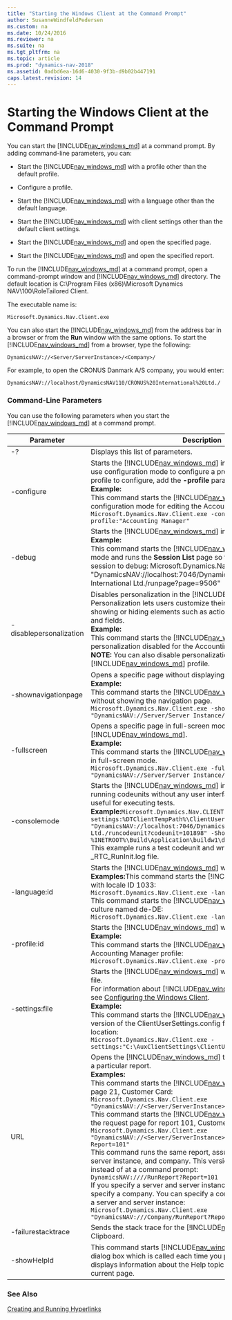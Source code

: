 ```yaml
---
title: "Starting the Windows Client at the Command Prompt"
author: SusanneWindfeldPedersen
ms.custom: na
ms.date: 10/24/2016
ms.reviewer: na
ms.suite: na
ms.tgt_pltfrm: na
ms.topic: article
ms.prod: "dynamics-nav-2018"
ms.assetid: 0adbd6ea-16d6-4030-9f3b-d9b02b447191
caps.latest.revision: 14
---
```


# Starting the Windows Client at the Command Prompt

You can start the [!INCLUDE[nav_windows_md](includes/nav_windows_md.md)] at a command prompt. By adding command-line parameters, you can:

* Start the [!INCLUDE[nav_windows_md](includes/nav_windows_md.md)] with a profile other than the default profile.

* Configure a profile.

* Start the [!INCLUDE[nav_windows_md](includes/nav_windows_md.md)] with a language other than the default language.

* Start the [!INCLUDE[nav_windows_md](includes/nav_windows_md.md)] with client settings other than the default client settings.

* Start the [!INCLUDE[nav_windows_md](includes/nav_windows_md.md)] and open the specified page.

* Start the [!INCLUDE[nav_windows_md](includes/nav_windows_md.md)] and open the specified report.

To run the [!INCLUDE[nav_windows_md](includes/nav_windows_md.md)] at a command prompt, open a command-prompt window and [!INCLUDE[nav_windows_md](includes/nav_windows_md.md)] directory. The default location is C:\Program Files (x86)\Microsoft Dynamics NAV\100\RoleTailored Client.

The executable name is:
```
Microsoft.Dynamics.Nav.Client.exe
```
You can also start the [!INCLUDE[nav_windows_md](includes/nav_windows_md.md)] from the address bar in a browser or from the **Run** window with the same options. To start the [!INCLUDE[nav_windows_md](includes/nav_windows_md.md)] from a browser, type the following:

```
DynamicsNAV://<Server/ServerInstance>/<Company>/
```
For example, to open the CRONUS Danmark A/S company, you would enter:

```
DynamicsNAV://localhost/DynamicsNAV110/CRONUS%20International%20Ltd./
```
### Command-Line Parameters
You can use the following parameters when you start the [!INCLUDE[nav_windows_md](includes/nav_windows_md.md)] at a command prompt.



|        Parameter        |                                                                                                                                                                                                                                                                                                                                                                                                                                                                                                                                             Description                                                                                                                                                                                                                                                                                                                                                                                                                                                                                                                                              |
|-------------------------|------------------------------------------------------------------------------------------------------------------------------------------------------------------------------------------------------------------------------------------------------------------------------------------------------------------------------------------------------------------------------------------------------------------------------------------------------------------------------------------------------------------------------------------------------------------------------------------------------------------------------------------------------------------------------------------------------------------------------------------------------------------------------------------------------------------------------------------------------------------------------------------------------------------------------------------------------------------------------------------------------------------------------------------------------------------------------------------------------|
|           -?            |                                                                                                                                                                                                                                                                                                                                                                                                                                                                                                                                  Displays this list of parameters.                                                                                                                                                                                                                                                                                                                                                                                                                                                                                                                                   |
|       -configure        |                                                                                                                                                                                                                          Starts the [!INCLUDE[nav_windows_md](includes/nav_windows_md.md)] in configuration mode. You use configuration mode to configure a profile. To specify which profile to configure, add the **-profile** parameter.<br/>**Example:**<br/>This command starts the [!INCLUDE[nav_windows_md](includes/nav_windows_md.md)] in configuration mode for editing the Accounting Manager profile: `Microsoft.Dynamics.Nav.Client.exe -configure -profile:"Accounting Manager"` <!-- For more information, see [How to: Open Microsoft Dynamics NAV in Configuration Mode](How%20to:%20Open%20Microsoft%20Dynamics%20NAV%20in%20Configuration%20Mode.md).-->                                                                                                                                                                                                                          |
|         -debug          |                                                                                                                                                                                                                                                                                                                                         Starts the [!INCLUDE[nav_windows_md](includes/nav_windows_md.md)] in debug mode.<br/>**Example:**<br/>This command starts the [!INCLUDE[nav_windows_md](includes/nav_windows_md.md)] in debug mode and runs the **Session List** page so that you can select a session to debug: Microsoft.Dynamics.Nav.Client.exe –debug "DynamicsNAV://localhost:7046/DynamicsNAV110/CRONUS International Ltd./runpage?page=9506"                                                                                                                                                                                                                                                                                                                                          |
| -disablepersonalization |                                                                                                                                                                                                              Disables personalization in the [!INCLUDE[nav_windows_md](includes/nav_windows_md.md)]. Personalization lets users customize their Role Center and pages by showing or hiding elements such as actions, FactBoxes, FastTabs, and fields.<br/>**Example:**<br/>This command starts the [!INCLUDE[nav_windows_md](includes/nav_windows_md.md)] with personalization disabled for the Accounting Manager profile: <br/>**NOTE:** You can also disable personalization for users based on their [!INCLUDE[nav_windows_md](includes/nav_windows_md.md)] profile. <!-- For more information, see [How to: Disable Personalization](How%20to:%20Disable%20Personalization.md).-->                                                                                                                                                                                                              |
|   -shownavigationpage   |                                                                                                                                                                                                                                                                                                                                                                            Opens a specific page without displaying the navigation page.<br/>**Example:**<br/>This command starts the [!INCLUDE[nav_windows_md](includes/nav_windows_md.md)] on page 21 without showing the navigation page.<br/>`Microsoft.Dynamics.Nav.Client.exe -shownavigationpage:0 "DynamicsNAV://Server/Server Instance/Company/RunPage?Page=21"`                                                                                                                                                                                                                                                                                                                                                                            |
|       -fullscreen       |                                                                                                                                                                                                                                                                                                                                                                     Opens a specific page in full-screen mode in [!INCLUDE[nav_windows_md](includes/nav_windows_md.md)].<br/>**Example:**<br/>This command starts the [!INCLUDE[nav_windows_md](includes/nav_windows_md.md)] on page 21 in full-screen mode.<br/>`Microsoft.Dynamics.Nav.Client.exe -fullscreen "DynamicsNAV://Server/Server Instance/Company/RunPage?Page=21"`                                                                                                                                                                                                                                                                                                                                                                      |
|      -consolemode       |                                                                                                                                                                                                                                                Starts the [!INCLUDE[nav_windows_md](includes/nav_windows_md.md)] in console mode to enable running codeunits without any user interface. This is, for example, useful for executing tests.<br/>**Example:**`Microsoft.Dynamics.Nav.CLIENT.exe -consolemode -settings:%DTClientTempPath%\ClientUserSettings.config "DynamicsNAV://localhost:7046/DynamicsNav/CRONUS International Ltd./runcodeunit?codeunit=101898" -ShowNavigationPage:0 > %INETROOT%\Build\Application\buildw1\databases\_RTC_RunInit.log`<br/>This example runs a test codeunit and writes the result to the _RTC_RunInit.log file.                                                                                                                                                                                                                                                |
|      -language:id       |                                                                                                                                                                                                                                                                                                                   Starts the [!INCLUDE[nav_windows_md](includes/nav_windows_md.md)] with the specified language.<br/><strong>Examples:</strong>This command starts the [!INCLUDE[nav_windows_md](includes/nav_windows_md.md)] with locale ID 1033:<br/>`Microsoft.Dynamics.Nav.Client.exe -language:1033`<br/>This command starts the [!INCLUDE[nav_windows_md](includes/nav_windows_md.md)] for the culture named de-DE:<br/>`Microsoft.Dynamics.Nav.Client.exe -language:de-DE`                                                                                                                                                                                                                                                                                                                    |
|       -profile:id       |                                                                                                                                                                                                                                                                                                                                                                                             Starts the [!INCLUDE[nav_windows_md](includes/nav_windows_md.md)] with the specified profile.<br/>**Example:**<br/>This command starts the [!INCLUDE[nav_windows_md](includes/nav_windows_md.md)] with the Accounting Manager profile:<br/>`Microsoft.Dynamics.Nav.Client.exe -profile:"Accounting Manager"`                                                                                                                                                                                                                                                                                                                                                                                             |
|     -settings:file      |                                                                                                                                                                                                                                                           Starts the [!INCLUDE[nav_windows_md](includes/nav_windows_md.md)] with the specified settings file.<br/>For information about [!INCLUDE[nav_windows_md](includes/nav_windows_md.md)] settings files, see [Configuring the Windows Client](Configuring-the-Windows-Client.md).<br/>**Example:**<br/>This command starts the [!INCLUDE[nav_windows_md](includes/nav_windows_md.md)] with a version of the ClientUserSettings.config file that is not at the default location:<br/>`Microsoft.Dynamics.Nav.Client.exe -settings:"C:\AuxClientSettings\ClientUserSettings.config" `                                                                                                                                                                                                                                                            |
|           URL           | Opens the [!INCLUDE[nav_windows_md](includes/nav_windows_md.md)] to a particular page or with a particular report.<br/>**Examples:**<br/>This command starts the [!INCLUDE[nav_windows_md](includes/nav_windows_md.md)] and opens to page 21, Customer Card:<br/>`Microsoft.Dynamics.Nav.Client.exe "DynamicsNAV://<Server/ServerInstance>/Company/RunPage?Page=21"`<br/>This command starts the [!INCLUDE[nav_windows_md](includes/nav_windows_md.md)] and opens the request page for report 101, Customer List:<br/>`Microsoft.Dynamics.Nav.Client.exe "DynamicsNAV://<Server/ServerInstance>/Company/RunReport?Report=101"`<br/>This command runs the same report, assuming the default server, server instance, and company. This version runs from a browser instead of at a command prompt:<br/>`DynamicsNAV:////RunReport?Report=101`<br/>If you specify a server and server instance, then you must also specify a company. You can specify a company without specifying a server and server instance:<br/>`Microsoft.Dynamics.Nav.Client.exe "DynamicsNAV:///Company/RunReport?Report=101"` |
|   -failurestacktrace    |                                                                                                                                                                                                                                                                                                                                                                                                                                                                                                Sends the stack trace for the [!INCLUDE[nav_windows_md](includes/nav_windows_md.md)] to the Clipboard.                                                                                                                                                                                                                                                                                                                                                                                                                                                                                                |
|       -showHelpId       |                                                                                                                                                                                                                                                                                                                                                                                                                             This command starts [!INCLUDE[nav_windows_md](includes/nav_windows_md.md)] and enables a dialog box which is called each time you press F1. This dialog box displays information about the Help topic that is called from the current page.                                                                                                                                                                                                                                                                                                                                                                                                                              |

### See Also
[Creating and Running Hyperlinks](Creating-and-Running-Hyperlinks.md)  

